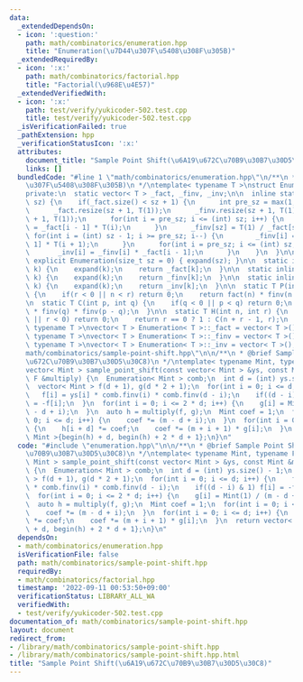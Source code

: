 ```yaml
---
data:
  _extendedDependsOn:
  - icon: ':question:'
    path: math/combinatorics/enumeration.hpp
    title: "Enumeration(\u7D44\u307F\u5408\u308F\u305B)"
  _extendedRequiredBy:
  - icon: ':x:'
    path: math/combinatorics/factorial.hpp
    title: "Factorial(\u968E\u4E57)"
  _extendedVerifiedWith:
  - icon: ':x:'
    path: test/verify/yukicoder-502.test.cpp
    title: test/verify/yukicoder-502.test.cpp
  _isVerificationFailed: true
  _pathExtension: hpp
  _verificationStatusIcon: ':x:'
  attributes:
    document_title: "Sample Point Shift(\u6A19\u672C\u70B9\u30B7\u30D5\u30C8)"
    links: []
  bundledCode: "#line 1 \"math/combinatorics/enumeration.hpp\"\n/**\n * @brief Enumeration(\u7D44\
    \u307F\u5408\u308F\u305B)\n */\ntemplate< typename T >\nstruct Enumeration {\n\
    private:\n  static vector< T > _fact, _finv, _inv;\n\n  inline static void expand(size_t\
    \ sz) {\n    if(_fact.size() < sz + 1) {\n      int pre_sz = max(1, (int) _fact.size());\n\
    \      _fact.resize(sz + 1, T(1));\n      _finv.resize(sz + 1, T(1));\n      _inv.resize(sz\
    \ + 1, T(1));\n      for(int i = pre_sz; i <= (int) sz; i++) {\n        _fact[i]\
    \ = _fact[i - 1] * T(i);\n      }\n      _finv[sz] = T(1) / _fact[sz];\n     \
    \ for(int i = (int) sz - 1; i >= pre_sz; i--) {\n        _finv[i] = _finv[i +\
    \ 1] * T(i + 1);\n      }\n      for(int i = pre_sz; i <= (int) sz; i++) {\n \
    \       _inv[i] = _finv[i] * _fact[i - 1];\n      }\n    }\n  }\n\npublic:\n \
    \ explicit Enumeration(size_t sz = 0) { expand(sz); }\n\n  static inline T fact(int\
    \ k) {\n    expand(k);\n    return _fact[k];\n  }\n\n  static inline T finv(int\
    \ k) {\n    expand(k);\n    return _finv[k];\n  }\n\n  static inline T inv(int\
    \ k) {\n    expand(k);\n    return _inv[k];\n  }\n\n  static T P(int n, int r)\
    \ {\n    if(r < 0 || n < r) return 0;\n    return fact(n) * finv(n - r);\n  }\n\
    \n  static T C(int p, int q) {\n    if(q < 0 || p < q) return 0;\n    return fact(p)\
    \ * finv(q) * finv(p - q);\n  }\n\n  static T H(int n, int r) {\n    if(n < 0\
    \ || r < 0) return 0;\n    return r == 0 ? 1 : C(n + r - 1, r);\n  }\n};\n\ntemplate<\
    \ typename T >\nvector< T > Enumeration< T >::_fact = vector< T >();\ntemplate<\
    \ typename T >\nvector< T > Enumeration< T >::_finv = vector< T >();\ntemplate<\
    \ typename T >\nvector< T > Enumeration< T >::_inv = vector< T >();\n#line 2 \"\
    math/combinatorics/sample-point-shift.hpp\"\n\n/**\n * @brief Sample Point Shift(\u6A19\
    \u672C\u70B9\u30B7\u30D5\u30C8)\n */\ntemplate< typename Mint, typename F >\n\
    vector< Mint > sample_point_shift(const vector< Mint > &ys, const Mint &m, const\
    \ F &multiply) {\n  Enumeration< Mint > comb;\n  int d = (int) ys.size() - 1;\n\
    \  vector< Mint > f(d + 1), g(d * 2 + 1);\n  for(int i = 0; i <= d; i++) {\n \
    \   f[i] = ys[i] * comb.finv(i) * comb.finv(d - i);\n    if((d - i) & 1) f[i]\
    \ = -f[i];\n  }\n  for(int i = 0; i <= 2 * d; i++) {\n    g[i] = Mint(1) / (m\
    \ - d + i);\n  }\n  auto h = multiply(f, g);\n  Mint coef = 1;\n  for(int i =\
    \ 0; i <= d; i++) {\n    coef *= (m - d + i);\n  }\n  for(int i = 0; i <= d; i++)\
    \ {\n    h[i + d] *= coef;\n    coef *= (m + i + 1) * g[i];\n  }\n  return vector<\
    \ Mint >{begin(h) + d, begin(h) + 2 * d + 1};\n}\n"
  code: "#include \"enumeration.hpp\"\n\n/**\n * @brief Sample Point Shift(\u6A19\u672C\
    \u70B9\u30B7\u30D5\u30C8)\n */\ntemplate< typename Mint, typename F >\nvector<\
    \ Mint > sample_point_shift(const vector< Mint > &ys, const Mint &m, const F &multiply)\
    \ {\n  Enumeration< Mint > comb;\n  int d = (int) ys.size() - 1;\n  vector< Mint\
    \ > f(d + 1), g(d * 2 + 1);\n  for(int i = 0; i <= d; i++) {\n    f[i] = ys[i]\
    \ * comb.finv(i) * comb.finv(d - i);\n    if((d - i) & 1) f[i] = -f[i];\n  }\n\
    \  for(int i = 0; i <= 2 * d; i++) {\n    g[i] = Mint(1) / (m - d + i);\n  }\n\
    \  auto h = multiply(f, g);\n  Mint coef = 1;\n  for(int i = 0; i <= d; i++) {\n\
    \    coef *= (m - d + i);\n  }\n  for(int i = 0; i <= d; i++) {\n    h[i + d]\
    \ *= coef;\n    coef *= (m + i + 1) * g[i];\n  }\n  return vector< Mint >{begin(h)\
    \ + d, begin(h) + 2 * d + 1};\n}\n"
  dependsOn:
  - math/combinatorics/enumeration.hpp
  isVerificationFile: false
  path: math/combinatorics/sample-point-shift.hpp
  requiredBy:
  - math/combinatorics/factorial.hpp
  timestamp: '2022-09-11 00:53:50+09:00'
  verificationStatus: LIBRARY_ALL_WA
  verifiedWith:
  - test/verify/yukicoder-502.test.cpp
documentation_of: math/combinatorics/sample-point-shift.hpp
layout: document
redirect_from:
- /library/math/combinatorics/sample-point-shift.hpp
- /library/math/combinatorics/sample-point-shift.hpp.html
title: "Sample Point Shift(\u6A19\u672C\u70B9\u30B7\u30D5\u30C8)"
---
```

